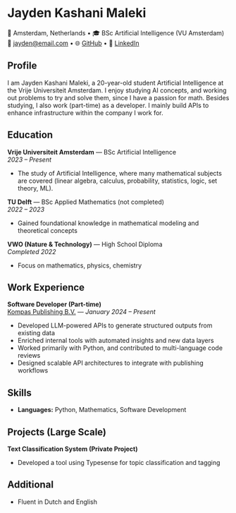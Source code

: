 # Jayden Kashani Maleki

📍 Amsterdam, Netherlands • 🎓 BSc Artificial Intelligence (VU Amsterdam)  
📧 jayden@email.com • 🌐 [GitHub](https://github.com/jkama4/) • 🔗 [LinkedIn](https://www.linkedin.com/in/jayden-k-b29174214/)

## Profile

I am Jayden Kashani Maleki, a 20-year-old student Artificial Intelligence at the Vrije Universiteit Amsterdam. I enjoy studying AI concepts, and working out problems to try and solve them, since I have a passion for math. Besides studying, I also work (part-time) as a developer. I mainly build APIs to enhance infrastructure within the company I work for.

## Education

**Vrije Universiteit Amsterdam** — BSc Artificial Intelligence  
_2023 – Present_  
- The study of Artificial Intelligence, where many mathematical subjects are covered (linear algebra, calculus, probability, statistics, logic, set theory, ML).

**TU Delft** — BSc Applied Mathematics (not completed)  
_2022 – 2023_  
- Gained foundational knowledge in mathematical modeling and theoretical concepts

**VWO (Nature & Technology)** — High School Diploma  
_Completed 2022_  
- Focus on mathematics, physics, chemistry

## Work Experience

**Software Developer (Part-time)**  
[Kompas Publishing B.V.](https://www.kompaspublishing.nl/) — _January 2024 – Present_  
- Developed LLM-powered APIs to generate structured outputs from existing data  
- Enriched internal tools with automated insights and new data layers  
- Worked primarily with Python, and contributed to multi-language code reviews  
- Designed scalable API architectures to integrate with publishing workflows

## Skills

- **Languages:** Python, Mathematics, Software Development

## Projects (Large Scale)

**Text Classification System (Private Project)**  
- Developed a tool using Typesense for topic classification and tagging

## Additional
- Fluent in Dutch and English
